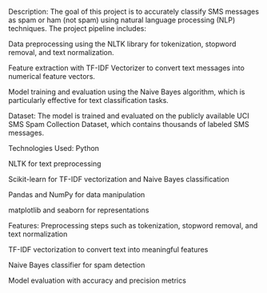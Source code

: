 Description:
The goal of this project is to accurately classify SMS messages as spam or ham (not spam) using natural language processing (NLP) techniques. The project pipeline includes:

Data preprocessing using the NLTK library for tokenization, stopword removal, and text normalization.

Feature extraction with TF-IDF Vectorizer to convert text messages into numerical feature vectors.

Model training and evaluation using the Naive Bayes algorithm, which is particularly effective for text classification tasks.

Dataset:
The model is trained and evaluated on the publicly available UCI SMS Spam Collection Dataset, which contains thousands of labeled SMS messages.

Technologies Used:
Python

NLTK for text preprocessing

Scikit-learn for TF-IDF vectorization and Naive Bayes classification

Pandas and NumPy for data manipulation

matplotlib and seaborn for representations

Features:
Preprocessing steps such as tokenization, stopword removal, and text normalization

TF-IDF vectorization to convert text into meaningful features

Naive Bayes classifier for spam detection

Model evaluation with accuracy and precision metrics

